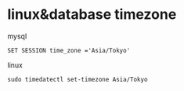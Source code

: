 # linux&database timezone

mysql

    SET SESSION time_zone ='Asia/Tokyo'

linux

    sudo timedatectl set-timezone Asia/Tokyo
